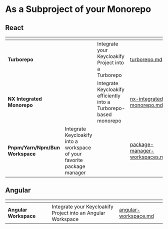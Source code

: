 # As a Subproject of your Monorepo

## React

<table data-view="cards"><thead><tr><th></th><th></th><th></th><th data-hidden data-card-target data-type="content-ref"></th></tr></thead><tbody><tr><td><strong>Turborepo</strong></td><td></td><td>Integrate your Keycloakify Project into a Turborepo</td><td><a href="turborepo.md">turborepo.md</a></td></tr><tr><td><strong>NX Integrated Monorepo</strong></td><td></td><td>Integrate Keycloakify efficiently into a Turborepo-based monorepo</td><td><a href="nx-integrated-monorepo.md">nx-integrated-monorepo.md</a></td></tr><tr><td><strong>Pnpm/Yarn/Npm/Bun Workspace</strong></td><td>Integrate Keycloakify into a workspace of your favorite package manager</td><td></td><td><a href="package-manager-workspaces.md">package-manager-workspaces.md</a></td></tr></tbody></table>

## Angular

<table data-view="cards"><thead><tr><th></th><th></th><th></th><th data-hidden data-card-target data-type="content-ref"></th></tr></thead><tbody><tr><td><strong>Angular Workspace</strong></td><td></td><td>Integrate your Keycloakify Project into an Angular Workspace</td><td><a href="angular-workspace.md">angular-workspace.md</a></td></tr></tbody></table>



